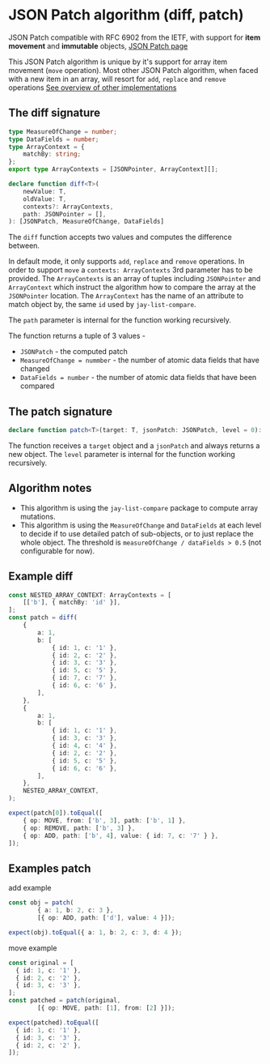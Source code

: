 # JSON Patch algorithm (diff, patch)

JSON Patch compatible with RFC 6902 from the IETF, with support for **item movement** and **immutable** objects,
[JSON Patch page](https://jsonpatch.com/)

This JSON Patch algorithm is unique by it's support for array item movement (`move` operation). 
Most other JSON Patch algorithm, when faced with a new item in an array, will resort for `add`, `replace` 
and `remove` operations 
[See overview of other implementations](../../../design-log/23%20-%20JSON%20compare%20and%20patch.md)

## The diff signature

```typescript
type MeasureOfChange = number;
type DataFields = number;
type ArrayContext = {
    matchBy: string;
};
export type ArrayContexts = [JSONPointer, ArrayContext][];

declare function diff<T>(
    newValue: T,
    oldValue: T,
    contexts?: ArrayContexts,
    path: JSONPointer = [],
): [JSONPatch, MeasureOfChange, DataFields]
```

The `diff` function accepts two values and computes the difference between.

In default mode, it only supports `add`, `replace` and `remove` operations. 
In order to support `move` a `contexts: ArrayContexts` 3rd parameter has to be provided. 
The `ArrayContexts` is an array of tuples including `JSONPointer` and `ArrayContext` which instruct the algorithm
how to compare the array at the `JSONPointer` location. The `ArrayContext` has the name of an attribute to match object by,
the same `id` used by `jay-list-compare`.

The `path` parameter is internal for the function working recursively.

The function returns a tuple of 3 values - 
* `JSONPatch` - the computed patch
* `MeasureOfChange = nummber` - the number of atomic data fields that have changed
* `DataFields = number` - the number of atomic data fields that have been compared

## The patch signature

```typescript
declare function patch<T>(target: T, jsonPatch: JSONPatch, level = 0): T
```

The function receives a `target` object and a `jsonPatch` and always returns a new object. 
The `level` parameter is internal for the function working recursively.

## Algorithm notes
* This algorithm is using the `jay-list-compare` package to compute array mutations.
* This algorithm is using the `MeasureOfChange` and `DataFields` at each level to decide if to 
  use detailed patch of sub-objects, or to just replace the whole object.
  The threshold is `measureOfChange / dataFields > 0.5` (not configurable for now).

## Example diff

```typescript
const NESTED_ARRAY_CONTEXT: ArrayContexts = [
    [['b'], { matchBy: 'id' }],
];
const patch = diff(
    {
        a: 1,
        b: [
            { id: 1, c: '1' },
            { id: 2, c: '2' },
            { id: 3, c: '3' },
            { id: 5, c: '5' },
            { id: 7, c: '7' },
            { id: 6, c: '6' },
        ],
    },
    {
        a: 1,
        b: [
            { id: 1, c: '1' },
            { id: 3, c: '3' },
            { id: 4, c: '4' },
            { id: 2, c: '2' },
            { id: 5, c: '5' },
            { id: 6, c: '6' },
        ],
    },
    NESTED_ARRAY_CONTEXT,
);

expect(patch[0]).toEqual([
    { op: MOVE, from: ['b', 3], path: ['b', 1] },
    { op: REMOVE, path: ['b', 3] },
    { op: ADD, path: ['b', 4], value: { id: 7, c: '7' } },
]);
```

## Examples patch

add example
```typescript
const obj = patch(
        { a: 1, b: 2, c: 3 }, 
        [{ op: ADD, path: ['d'], value: 4 }]);

expect(obj).toEqual({ a: 1, b: 2, c: 3, d: 4 });
```

move example
```typescript
const original = [
  { id: 1, c: '1' },
  { id: 2, c: '2' },
  { id: 3, c: '3' },
];
const patched = patch(original, 
        [{ op: MOVE, path: [1], from: [2] }]);

expect(patched).toEqual([
  { id: 1, c: '1' },
  { id: 3, c: '3' },
  { id: 2, c: '2' },
]);
```
